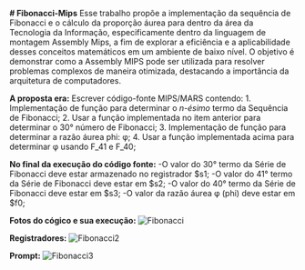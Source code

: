**# Fibonacci-Mips**
 Esse trabalho propõe a implementação da sequência de Fibonacci e o cálculo da proporção áurea para dentro da área da Tecnologia da Informação, especificamente dentro da linguagem de montagem Assembly Mips, a fim de explorar a eficiência e a aplicabilidade desses conceitos matemáticos em um ambiente de baixo nível. O objetivo é demonstrar como a Assembly MIPS pode ser utilizada para resolver problemas complexos de maneira otimizada, destacando a importância da arquitetura de computadores.


**A proposta era:**
Escrever código-fonte MIPS/MARS contendo:
	1. Implementação de função para determinar o *n-ésimo* termo da Sequência de Fibonacci;
	2. Usar a função implementada no item anterior para determinar o 30° número de Fibonacci;
	3. Implementação de função para determinar a razão áurea phi: φ;
	4. Usar a função implementada acima para determinar φ usando F_41 e F_40;
 
 **No final da execução do código fonte:**
	-O valor do 30° termo da Série de Fibonacci deve estar armazenado no registrador $s1;
	-O valor do 41° termo da Série de Fibonacci deve estar em $s2;
	-O valor do 40° termo da Série de Fibonacci deve estar em $s3;
	-O valor da razão áurea φ (phi) deve  estar em $f0;

**Fotos do cógico e sua execução:**
![Fibonacci](https://github.com/LiliamLtx/Fibonacci-Assembly/assets/162481479/a8cdb6c1-1a19-4dba-aec0-7eb6bb1c04ca)

**Registradores:**
![Fibonacci2](https://github.com/LiliamLtx/Fibonacci-Assembly/assets/162481479/934ecc9b-6901-42d3-9fbc-2a9de0ed0df8)

**Prompt:**
![Fibonacci3](https://github.com/LiliamLtx/Fibonacci-Assembly/assets/162481479/81cb8c9d-39b9-4d45-bd33-711a22a03652)
